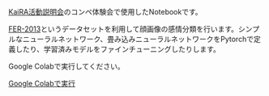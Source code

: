 [KaiRA活動説明会](https://kaira-thesis-reading.connpass.com/event/349050/)のコンペ体験会で使用したNotebookです。

[FER-2013](https://www.kaggle.com/datasets/msambare/fer2013)というデータセットを利用して顔画像の感情分類を行います。シンプルなニューラルネットワーク、畳み込みニューラルネットワークをPytorchで定義したり、学習済みモデルをファインチューニングしたりします。

Google Colabで実行してください。

[Google Colabで実行](https://colab.research.google.com/github/kazumasa-okamoto/kaira_tutorial2025/blob/main/kaira_tutorial2025_FER-2013.ipynb)